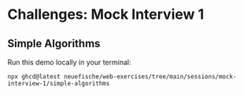 # Challenges: Mock Interview 1

## Simple Algorithms

Run this demo locally in your terminal:

```
npx ghcd@latest neuefische/web-exercises/tree/main/sessions/mock-interview-1/simple-algorithms
```
